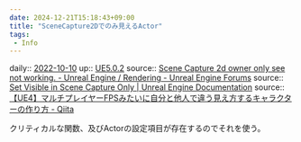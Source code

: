 ```yaml
---
date: 2024-12-21T15:18:43+09:00
title: "SceneCapture2Dでのみ見えるActor"
tags:
 - Info
---
```


daily:: [2022-10-10](Daily_Note/2022-10-10.md)
up:: [UE5.0.2](../Bar/App/UE5.0.2.md)
source:: [Scene Capture 2d owner only see not working. - Unreal Engine / Rendering - Unreal Engine Forums](https://forums.unrealengine.com/t/scene-capture-2d-owner-only-see-not-working/414580)
source::  [Set Visible in Scene Capture Only | Unreal Engine Documentation](https://docs.unrealengine.com/4.27/en-US/BlueprintAPI/Rendering/SetVisibleinSceneCaptureOnly/)
source:: [【UE4】マルチプレイヤーFPSみたいに自分と他人で違う見え方するキャラクターの作り方 - Qiita](https://qiita.com/ka-s/items/484e080e7ce1c4ab68b1)

クリティカルな関数、及びActorの設定項目が存在するのでそれを使う。


